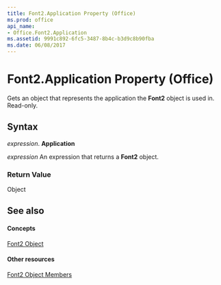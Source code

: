 ```yaml
---
title: Font2.Application Property (Office)
ms.prod: office
api_name:
- Office.Font2.Application
ms.assetid: 9991c892-6fc5-3487-8b4c-b3d9c8b90fba
ms.date: 06/08/2017
---
```



# Font2.Application Property (Office)

Gets an object that represents the application the  **Font2** object is used in. Read-only.


## Syntax

 _expression_. **Application**

 _expression_ An expression that returns a **Font2** object.


### Return Value

Object


## See also


#### Concepts


[Font2 Object](font2-object-office.md)
#### Other resources


[Font2 Object Members](font2-members-office.md)

